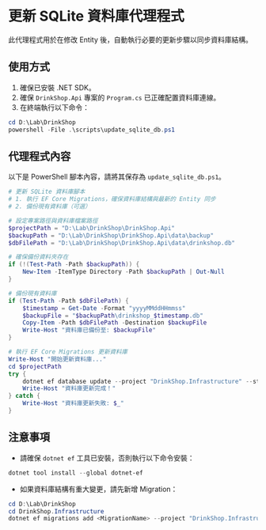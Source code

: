 # 更新 SQLite 資料庫代理程式

此代理程式用於在修改 Entity 後，自動執行必要的更新步驟以同步資料庫結構。

## 使用方式
1. 確保已安裝 .NET SDK。
2. 確保 `DrinkShop.Api` 專案的 `Program.cs` 已正確配置資料庫連線。
3. 在終端執行以下命令：

```powershell
cd D:\Lab\DrinkShop
powershell -File .\scripts\update_sqlite_db.ps1
```

## 代理程式內容
以下是 PowerShell 腳本內容，請將其保存為 `update_sqlite_db.ps1`。

```powershell
# 更新 SQLite 資料庫腳本
# 1. 執行 EF Core Migrations，確保資料庫結構與最新的 Entity 同步
# 2. 備份現有資料庫（可選）

# 設定專案路徑與資料庫檔案路徑
$projectPath = "D:\Lab\DrinkShop\DrinkShop.Api"
$backupPath = "D:\Lab\DrinkShop\DrinkShop.Api\data\backup"
$dbFilePath = "D:\Lab\DrinkShop\DrinkShop.Api\data\drinkshop.db"

# 確保備份資料夾存在
if (!(Test-Path -Path $backupPath)) {
    New-Item -ItemType Directory -Path $backupPath | Out-Null
}

# 備份現有資料庫
if (Test-Path -Path $dbFilePath) {
    $timestamp = Get-Date -Format "yyyyMMddHHmmss"
    $backupFile = "$backupPath\drinkshop_$timestamp.db"
    Copy-Item -Path $dbFilePath -Destination $backupFile
    Write-Host "資料庫已備份至: $backupFile"
}

# 執行 EF Core Migrations 更新資料庫
Write-Host "開始更新資料庫..."
cd $projectPath
try {
    dotnet ef database update --project "DrinkShop.Infrastructure" --startup-project "DrinkShop.Api"
    Write-Host "資料庫更新完成！"
} catch {
    Write-Host "資料庫更新失敗: $_"
}
```

## 注意事項
- 請確保 `dotnet ef` 工具已安裝，否則執行以下命令安裝：

```powershell
dotnet tool install --global dotnet-ef
```

- 如果資料庫結構有重大變更，請先新增 Migration：

```powershell
cd D:\Lab\DrinkShop
cd DrinkShop.Infrastructure
dotnet ef migrations add <MigrationName> --project "DrinkShop.Infrastructure" --startup-project "DrinkShop.Api"
```
